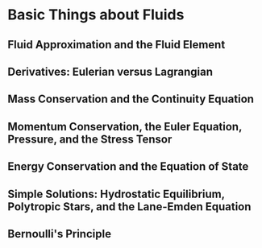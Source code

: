 # Basic Things about Fluids

## Fluid Approximation and the Fluid Element

## Derivatives: Eulerian versus Lagrangian

## Mass Conservation and the Continuity Equation

## Momentum Conservation, the Euler Equation, Pressure, and the Stress Tensor

## Energy Conservation and the Equation of State

## Simple Solutions: Hydrostatic Equilibrium, Polytropic Stars, and the Lane-Emden Equation

## Bernoulli's Principle